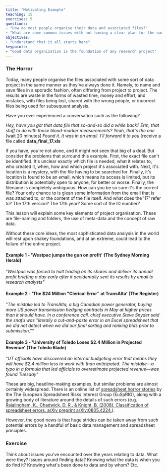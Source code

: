 ```yaml
---
title: "Motivating Example"
teaching: 15
exercises: 5
questions:
- "How do most people organise their data and associated files?"
- "What are some common issues with not having a clear plan for the naming and storage of files?"
objectives:
- "Understand that it all starts here"
keypoints:
- "Good data organization is the foundation of any research project"
---
```


### The Horror

Today, many people organise the files associated with some sort of data project in the same manner as they've always done it. Namely, to name and save files in a sporadic fashion, often
differing from project to project. The results are waste in the forms of wasted time, money and effort, and mistakes, with files being lost, shared with the wrong people, or incorrect files
being used for subsequent analysis.

Have you ever experienced a conversation such as the following?

*Hey, have you got that data file that so-and-so did a while back?*
*Erm, that stuff to do with those blood-marker measurements?*
*Yeah, that's the one*
[wait 20 minutes]
*Found it. It was in an email. I'll forward it to you*
[receive a file called **data_final_17.xls**

If you have, you're not alone, and it might not seen that big of a deal. But consider the problems that surround this example. First, the exact file can't be identified. It's unclear exactly which file
is needed, what it relates to, who created it, when, how and which project it's associated with. Next, it's location is a mystery, with the file having to be searched for. Finally, it's location is found
to be an email, which means its access is limited, but its distribution is potentially open to anyone, for better or worse. Finally, the filename is completely ambiguous. How can you be so sure it's the 
correct file? Your only chance to is glean some information from the email that is was attached to, or the content of the file itself. And what does the '17' refer to? The 17th version? The 17th year? 
Some sort of the ID number?

This lesson will explain some key elements of project organisation. These are file-naming and folders, the use of meta-data and the concept of raw data.

Without these core ideas, the most sophisticated data analysis in the world will rest upon shakey foundations, and at an extreme, could lead to the failure of the entire project.

#### Example 1 - 'Westpac jumps the gun on profit' (The Sydney Morning Herald)

*"Westpac was forced to halt trading on its shares and deliver its annual profit briefing a day early after it accidentally sent its results by email to research analysts"*

#### Example 2 - 'The $24 Million "Clerical Error" at TransAlta' (The Register)

*"The mistake led to TransAlta, a big Canadian power generator, buying more US power transmission hedging contracts in May at higher prices than it should have. In a conference call, chief executive Steve Snyder said the snafu was "literally a cut-and-paste error in an Excel spreadsheet that we did not detect when we did our final sorting and ranking bids prior to submission,""*

#### Example 3 - 'University of Toledo Loses $2.4 Million in Projected Revenue' (The Toledo Blade)

*"UT officials have discovered an internal budgeting error that means they will have $2.4 million less to work with than anticipated. The mistake—a typo in a formula that led officials to overestimate projected revenue—was found Tuesday"*


These are big, headline-making examples, but similar problems are almost certainly widespread. There is an online list of [spreadsheet horror stories](http://www.eusprig.org/horror-stories.htm) by the The European Spreadsheet Risks Interest Group (EuSpRIG), 
along with a growing body of literature around the details of such errors (e.g. [Rajalingham, K., Chadwick, D. R., & Knight, B. (2008). Classification of spreadsheet errors. arXiv preprint arXiv:0805.4224.](https://arxiv.org/abs/0805.4224)).

However, the good news is that huge strides can be taken away from such potential errors by a handful of basic data management and spreadsheet principles.


### Exercise

Think about issues you've encounted over the years relating to data. What were they? Issues around finding data? Knowing what the data is when you do find it? Knowing what's been done to data and by whom? Etc.



